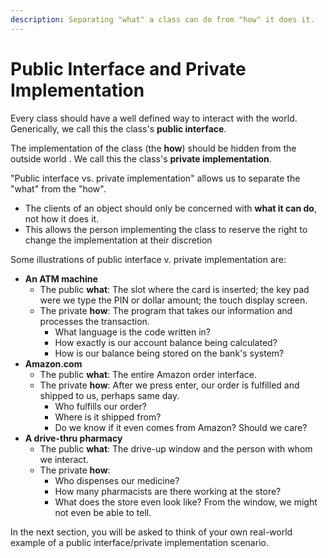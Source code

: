 ```yaml
---
description: Separating "what" a class can do from "how" it does it.
---
```


# Public Interface and Private Implementation

Every class should have a well defined way to interact with the world. Generically, we call this the class's **public interface**. 

The implementation of the class \(the **how**\) should be hidden from the outside world . We call this the class's **private implementation**.

"Public interface vs. private implementation" allows us to separate the "what" from the "how".

* The  clients of an object should only be concerned with **what it can do**, not how it does it.
* This allows the person implementing the class to reserve the right to change the implementation at their discretion

Some illustrations of public interface v. private implementation are:

* **An ATM machine**
  * The public **what**: The slot where the card is inserted; the key pad were we type the PIN or dollar amount; the touch display screen. 
  * The private **how**: The program that takes our information and processes the transaction.
    * What language is the code written in?
    * How exactly is our account balance being calculated?
    * How is our balance being stored on the bank's system?
* **Amazon.com** 
  * The public **what**: The entire Amazon order interface. 
  * The private **how**: After we press enter, our order is fulfilled and shipped to us, perhaps same day. 
    * Who fulfills our order?
    * Where is it shipped from?
    * Do we know if it even comes from Amazon? Should we care?
* **A drive-thru pharmacy**
  * The public **what**: The drive-up window and the person with whom we interact. 
  * The private **how**:
    * Who dispenses our medicine?
    * How many pharmacists are there working at the store?
    * What does the store even look like? From the window, we might not even be able to tell. 

In the next section, you will be asked to think of your own real-world example of a public interface/private implementation scenario. 

